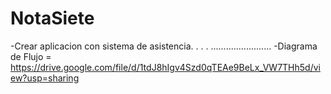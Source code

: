 # NotaSiete
 -Crear aplicacion con sistema de asistencia.
 .
 .
 .
 ........................
-Diagrama de Flujo = https://drive.google.com/file/d/1tdJ8hIgv4Szd0qTEAe9BeLx_VW7THh5d/view?usp=sharing
